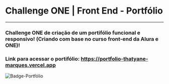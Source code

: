 # Challenge ONE | Front End - Portfólio
---

### Challenge ONE de criação de um portifólio funcional e responsivo! (Criando com base no curso front-end da Alura e ONE)!
### Link para acessar o portifólio: https://portfolio-thatyane-marques.vercel.app

![Badge-Portfólio](https://github.com/Marquestt/challenge-one-portfolio-br-master/assets/111459584/ac1e091b-284a-4ba1-b103-59e78119412b)
